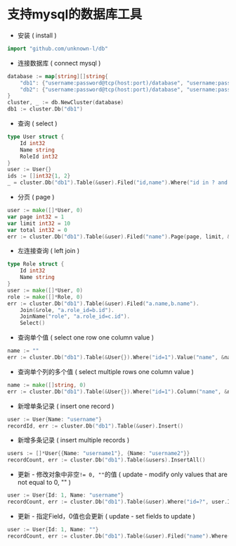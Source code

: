 # 支持mysql的数据库工具
- 安装 ( install )
```go
import "github.com/unknown-l/db"
```
- 连接数据库 ( connect mysql )
```go
database := map[string][]string{
    "db1": {"username:password@tcp(host:port)/database", "username:password@tcp(host:port)/database"},
    "db2": {"username:password@tcp(host:port)/database", "username:password@tcp(host:port)/database"},
}
cluster, _ := db.NewCluster(database)
db1 := cluster.Db("db1")
```
- 查询 ( select )
```go
type User struct {
    Id int32
    Name string
    RoleId int32
}
user := User{}
ids := []int32{1, 2}
_ = cluster.Db("db1").Table(&user).Filed("id,name").Where("id in ? and name = ?", ids, "a").Find()
```
- 分页 ( page )
```go
user := make([]*User, 0)
var page int32 = 1
var limit int32 = 10
var total int32 = 0
err := cluster.Db("db1").Table(&user).Filed("name").Page(page, limit, &total)
```
- 左连接查询 ( left join )
```go
type Role struct {
    Id int32
    Name string
}
user := make([]*User, 0)
role := make([]*Role, 0)
err := cluster.Db("db1").Table(&user).Filed("a.name,b.name").
    Join(&role, "a.role_id=b.id").
    JoinName("role", "a.role_id=c.id").
    Select()
```
- 查询单个值 ( select one row one column value )
```go
name := ""
err := cluster.Db("db1").Table(&User{}).Where("id=1").Value("name", &name)
```
- 查询单个列的多个值 ( select multiple rows one column value )
```go
name := make([]string, 0)
err := cluster.Db("db1").Table(&User{}).Where("id=1").Column("name", &name)
```
- 新增单条记录 ( insert one record )
```go
user := User{Name: "username"}
recordId, err := cluster.Db("db1").Table(&user).Insert()
```
- 新增多条记录 ( insert multiple records )
```go
users := []*User{{Name: "username1"}, {Name: "username2"}}
recordCount, err := cluster.Db("db1").Table(&users).InsertAll()
```
- 更新 - 修改对象中非空`!= 0, ""`的值 ( update - modify only values that are not equal to 0, "" )
```go
user := User{Id: 1, Name: "username"}
recordCount, err := cluster.Db("db1").Table(&user).Where("id=?", user.Id).Update()
```
- 更新 - 指定Field，0值也会更新 ( update - set fields to update )
```go
user := User{Id: 1, Name: ""}
recordCount, err := cluster.Db("db1").Table(&user).Filed("name").Where("id=?", user.Id).Update()
```